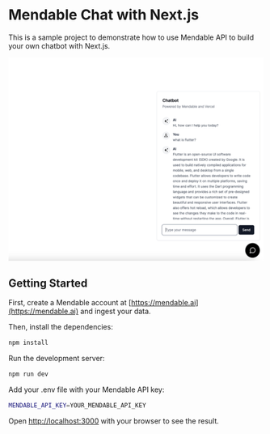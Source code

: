 # Mendable Chat with Next.js

This is a sample project to demonstrate how to use Mendable API to build your own chatbot with Next.js.

![](/public/chabot.png)

## Getting Started

First, create a Mendable account at [https://mendable.ai](https://mendable.ai) and ingest your data.

Then, install the dependencies:

```bash
npm install
```

Run the development server:

```bash
npm run dev
```

Add your .env file with your Mendable API key:

```bash
MENDABLE_API_KEY=YOUR_MENDABLE_API_KEY
```

Open [http://localhost:3000](http://localhost:3000) with your browser to see the result.


